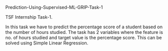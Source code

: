 Prediction-Using-Supervised-ML-GRIP-Task-1

TSF Internship Task-1.

In this task we have to predict the percentage score of a student based on the number of hours studied. The task has 2 variables where the feature is no. of hours studied and target value is the percentage score. This can be solved using Simple Linear Regression.
